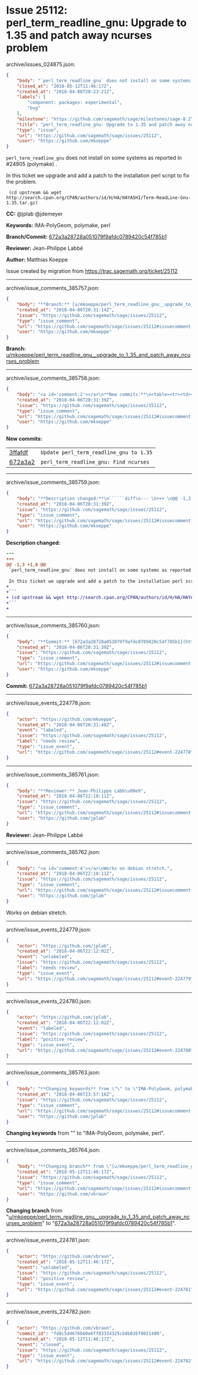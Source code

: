 # Issue 25112: perl_term_readline_gnu: Upgrade to 1.35 and patch away ncurses problem

archive/issues_024875.json:
```json
{
    "body": "`perl_term_readline_gnu` does not install on some systems as reported in #24905 (polymake) .\n\nIn this ticket we upgrade and add a patch to the installation perl script to fix the problem.\n\n```\n (cd upstream && wget http://search.cpan.org/CPAN/authors/id/H/HA/HAYASHI/Term-ReadLine-Gnu-1.35.tar.gz)\n```\n\n\n**CC:**  @jplab @jdemeyer\n\n**Keywords:** IMA-PolyGeom, polymake, perl\n\n**Branch/Commit:** [672a3a28728a051079f9afdc0789420c54f785b1](https://github.com/sagemath/sagetrac-mirror/commit/672a3a28728a051079f9afdc0789420c54f785b1)\n\n**Reviewer:** Jean-Philippe Labb\u00e9\n\n**Author:** Matthias Koeppe\n\nIssue created by migration from https://trac.sagemath.org/ticket/25112\n\n",
    "closed_at": "2018-05-12T11:46:17Z",
    "created_at": "2018-04-06T20:23:21Z",
    "labels": [
        "component: packages: experimental",
        "bug"
    ],
    "milestone": "https://github.com/sagemath/sage/milestones/sage-8.2",
    "title": "perl_term_readline_gnu: Upgrade to 1.35 and patch away ncurses problem",
    "type": "issue",
    "url": "https://github.com/sagemath/sage/issues/25112",
    "user": "https://github.com/mkoeppe"
}
```
`perl_term_readline_gnu` does not install on some systems as reported in #24905 (polymake) .

In this ticket we upgrade and add a patch to the installation perl script to fix the problem.

```
 (cd upstream && wget http://search.cpan.org/CPAN/authors/id/H/HA/HAYASHI/Term-ReadLine-Gnu-1.35.tar.gz)
```


**CC:**  @jplab @jdemeyer

**Keywords:** IMA-PolyGeom, polymake, perl

**Branch/Commit:** [672a3a28728a051079f9afdc0789420c54f785b1](https://github.com/sagemath/sagetrac-mirror/commit/672a3a28728a051079f9afdc0789420c54f785b1)

**Reviewer:** Jean-Philippe Labbé

**Author:** Matthias Koeppe

Issue created by migration from https://trac.sagemath.org/ticket/25112





---

archive/issue_comments_385757.json:
```json
{
    "body": "**Branch:** [u/mkoeppe/perl_term_readline_gnu__upgrade_to_1_35_and_patch_away_ncurses_problem](https://github.com/sagemath/sagetrac-mirror/tree/u/mkoeppe/perl_term_readline_gnu__upgrade_to_1_35_and_patch_away_ncurses_problem)",
    "created_at": "2018-04-06T20:31:14Z",
    "issue": "https://github.com/sagemath/sage/issues/25112",
    "type": "issue_comment",
    "url": "https://github.com/sagemath/sage/issues/25112#issuecomment-385757",
    "user": "https://github.com/mkoeppe"
}
```

**Branch:** [u/mkoeppe/perl_term_readline_gnu__upgrade_to_1_35_and_patch_away_ncurses_problem](https://github.com/sagemath/sagetrac-mirror/tree/u/mkoeppe/perl_term_readline_gnu__upgrade_to_1_35_and_patch_away_ncurses_problem)



---

archive/issue_comments_385758.json:
```json
{
    "body": "<a id='comment:2'></a>\n**New commits:**\n<table><tr><td><a href=\"https://github.com/sagemath/sagetrac-mirror/commit/3ffafdf35fc86dae5a814bbfd071aec70ab3f363\">3ffafdf</a></td><td><code>Update perl_term_readline_gnu to 1.35</code></td></tr><tr><td><a href=\"https://github.com/sagemath/sagetrac-mirror/commit/672a3a28728a051079f9afdc0789420c54f785b1\">672a3a2</a></td><td><code>perl_term_readline_gnu: Find ncurses</code></td></tr></table>\n",
    "created_at": "2018-04-06T20:31:39Z",
    "issue": "https://github.com/sagemath/sage/issues/25112",
    "type": "issue_comment",
    "url": "https://github.com/sagemath/sage/issues/25112#issuecomment-385758",
    "user": "https://github.com/mkoeppe"
}
```

<a id='comment:2'></a>
**New commits:**
<table><tr><td><a href="https://github.com/sagemath/sagetrac-mirror/commit/3ffafdf35fc86dae5a814bbfd071aec70ab3f363">3ffafdf</a></td><td><code>Update perl_term_readline_gnu to 1.35</code></td></tr><tr><td><a href="https://github.com/sagemath/sagetrac-mirror/commit/672a3a28728a051079f9afdc0789420c54f785b1">672a3a2</a></td><td><code>perl_term_readline_gnu: Find ncurses</code></td></tr></table>




---

archive/issue_comments_385759.json:
```json
{
    "body": "**Description changed:**\n``````diff\n--- \n+++ \n@@ -1,3 +1,8 @@\n `perl_term_readline_gnu` does not install on some systems as reported in #24905 (polymake) .\n \n In this ticket we upgrade and add a patch to the installation perl script to fix the problem.\n+\n+```\n+ (cd upstream && wget http://search.cpan.org/CPAN/authors/id/H/HA/HAYASHI/Term-ReadLine-Gnu-1.35.tar.gz)\n+```\n+\n``````\n",
    "created_at": "2018-04-06T20:31:39Z",
    "issue": "https://github.com/sagemath/sage/issues/25112",
    "type": "issue_comment",
    "url": "https://github.com/sagemath/sage/issues/25112#issuecomment-385759",
    "user": "https://github.com/mkoeppe"
}
```

**Description changed:**
``````diff
--- 
+++ 
@@ -1,3 +1,8 @@
 `perl_term_readline_gnu` does not install on some systems as reported in #24905 (polymake) .
 
 In this ticket we upgrade and add a patch to the installation perl script to fix the problem.
+
+```
+ (cd upstream && wget http://search.cpan.org/CPAN/authors/id/H/HA/HAYASHI/Term-ReadLine-Gnu-1.35.tar.gz)
+```
+
``````




---

archive/issue_comments_385760.json:
```json
{
    "body": "**Commit:** [672a3a28728a051079f9afdc0789420c54f785b1](https://github.com/sagemath/sagetrac-mirror/commit/672a3a28728a051079f9afdc0789420c54f785b1)",
    "created_at": "2018-04-06T20:31:39Z",
    "issue": "https://github.com/sagemath/sage/issues/25112",
    "type": "issue_comment",
    "url": "https://github.com/sagemath/sage/issues/25112#issuecomment-385760",
    "user": "https://github.com/mkoeppe"
}
```

**Commit:** [672a3a28728a051079f9afdc0789420c54f785b1](https://github.com/sagemath/sagetrac-mirror/commit/672a3a28728a051079f9afdc0789420c54f785b1)



---

archive/issue_events_224778.json:
```json
{
    "actor": "https://github.com/mkoeppe",
    "created_at": "2018-04-06T20:31:48Z",
    "event": "labeled",
    "issue": "https://github.com/sagemath/sage/issues/25112",
    "label": "needs review",
    "type": "issue_event",
    "url": "https://github.com/sagemath/sage/issues/25112#event-224778"
}
```



---

archive/issue_comments_385761.json:
```json
{
    "body": "**Reviewer:** Jean-Philippe Labb\u00e9",
    "created_at": "2018-04-06T22:10:11Z",
    "issue": "https://github.com/sagemath/sage/issues/25112",
    "type": "issue_comment",
    "url": "https://github.com/sagemath/sage/issues/25112#issuecomment-385761",
    "user": "https://github.com/jplab"
}
```

**Reviewer:** Jean-Philippe Labbé



---

archive/issue_comments_385762.json:
```json
{
    "body": "<a id='comment:4'></a>\nWorks on debian stretch.",
    "created_at": "2018-04-06T22:10:11Z",
    "issue": "https://github.com/sagemath/sage/issues/25112",
    "type": "issue_comment",
    "url": "https://github.com/sagemath/sage/issues/25112#issuecomment-385762",
    "user": "https://github.com/jplab"
}
```

<a id='comment:4'></a>
Works on debian stretch.



---

archive/issue_events_224779.json:
```json
{
    "actor": "https://github.com/jplab",
    "created_at": "2018-04-06T22:12:02Z",
    "event": "unlabeled",
    "issue": "https://github.com/sagemath/sage/issues/25112",
    "label": "needs review",
    "type": "issue_event",
    "url": "https://github.com/sagemath/sage/issues/25112#event-224779"
}
```



---

archive/issue_events_224780.json:
```json
{
    "actor": "https://github.com/jplab",
    "created_at": "2018-04-06T22:12:02Z",
    "event": "labeled",
    "issue": "https://github.com/sagemath/sage/issues/25112",
    "label": "positive review",
    "type": "issue_event",
    "url": "https://github.com/sagemath/sage/issues/25112#event-224780"
}
```



---

archive/issue_comments_385763.json:
```json
{
    "body": "**Changing keywords** from \"\" to \"IMA-PolyGeom, polymake, perl\".",
    "created_at": "2018-04-06T23:57:16Z",
    "issue": "https://github.com/sagemath/sage/issues/25112",
    "type": "issue_comment",
    "url": "https://github.com/sagemath/sage/issues/25112#issuecomment-385763",
    "user": "https://github.com/jplab"
}
```

**Changing keywords** from "" to "IMA-PolyGeom, polymake, perl".



---

archive/issue_comments_385764.json:
```json
{
    "body": "**Changing branch** from \"[u/mkoeppe/perl_term_readline_gnu__upgrade_to_1_35_and_patch_away_ncurses_problem](https://github.com/sagemath/sagetrac-mirror/tree/u/mkoeppe/perl_term_readline_gnu__upgrade_to_1_35_and_patch_away_ncurses_problem)\" to \"[672a3a28728a051079f9afdc0789420c54f785b1](https://github.com/sagemath/sagetrac-mirror/commit/672a3a28728a051079f9afdc0789420c54f785b1)\".",
    "created_at": "2018-05-12T11:46:17Z",
    "issue": "https://github.com/sagemath/sage/issues/25112",
    "type": "issue_comment",
    "url": "https://github.com/sagemath/sage/issues/25112#issuecomment-385764",
    "user": "https://github.com/vbraun"
}
```

**Changing branch** from "[u/mkoeppe/perl_term_readline_gnu__upgrade_to_1_35_and_patch_away_ncurses_problem](https://github.com/sagemath/sagetrac-mirror/tree/u/mkoeppe/perl_term_readline_gnu__upgrade_to_1_35_and_patch_away_ncurses_problem)" to "[672a3a28728a051079f9afdc0789420c54f785b1](https://github.com/sagemath/sagetrac-mirror/commit/672a3a28728a051079f9afdc0789420c54f785b1)".



---

archive/issue_events_224781.json:
```json
{
    "actor": "https://github.com/vbraun",
    "created_at": "2018-05-12T11:46:17Z",
    "event": "unlabeled",
    "issue": "https://github.com/sagemath/sage/issues/25112",
    "label": "positive review",
    "type": "issue_event",
    "url": "https://github.com/sagemath/sage/issues/25112#event-224781"
}
```



---

archive/issue_events_224782.json:
```json
{
    "actor": "https://github.com/vbraun",
    "commit_id": "fd8c5d4676b60e6ff83334325cb8b026f0021490",
    "created_at": "2018-05-12T11:46:17Z",
    "event": "closed",
    "issue": "https://github.com/sagemath/sage/issues/25112",
    "type": "issue_event",
    "url": "https://github.com/sagemath/sage/issues/25112#event-224782"
}
```
